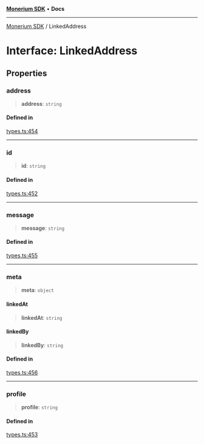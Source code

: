 [**Monerium SDK**](../README.md) • **Docs**

***

[Monerium SDK](../README.md) / LinkedAddress

# Interface: LinkedAddress

## Properties

### address

> **address**: `string`

#### Defined in

[types.ts:454](https://github.com/monerium/js-monorepo/blob/f9c4f6d23632080dc2f66fc1ef03cdb9951e75af/packages/sdk/src/types.ts#L454)

***

### id

> **id**: `string`

#### Defined in

[types.ts:452](https://github.com/monerium/js-monorepo/blob/f9c4f6d23632080dc2f66fc1ef03cdb9951e75af/packages/sdk/src/types.ts#L452)

***

### message

> **message**: `string`

#### Defined in

[types.ts:455](https://github.com/monerium/js-monorepo/blob/f9c4f6d23632080dc2f66fc1ef03cdb9951e75af/packages/sdk/src/types.ts#L455)

***

### meta

> **meta**: `object`

#### linkedAt

> **linkedAt**: `string`

#### linkedBy

> **linkedBy**: `string`

#### Defined in

[types.ts:456](https://github.com/monerium/js-monorepo/blob/f9c4f6d23632080dc2f66fc1ef03cdb9951e75af/packages/sdk/src/types.ts#L456)

***

### profile

> **profile**: `string`

#### Defined in

[types.ts:453](https://github.com/monerium/js-monorepo/blob/f9c4f6d23632080dc2f66fc1ef03cdb9951e75af/packages/sdk/src/types.ts#L453)
